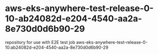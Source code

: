 # aws-eks-anywhere-test-release-0-10-ab24082d-e204-4540-aa2a-8e730d0d6b90-29
repository for use with E2E test job aws-eks-anywhere-test-release-0-10:ab24082d-e204-4540-aa2a-8e730d0d6b90-29
